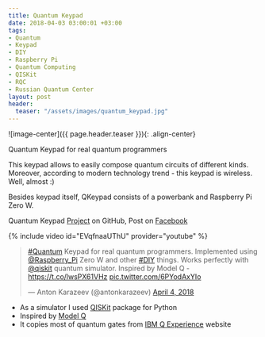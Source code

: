 ```yaml
---
title: Quantum Keypad
date: 2018-04-03 03:00:01 +03:00
tags:
- Quantum
- Keypad
- DIY
- Raspberry Pi
- Quantum Computing
- QISKit
- RQC
- Russian Quantum Center
layout: post
header:
  teaser: "/assets/images/quantum_keypad.jpg"
---
```


![image-center]({{ page.header.teaser }}){: .align-center}

Quantum Keypad for real quantum programmers

This keypad allows to easily compose quantum circuits of different kinds. Moreover, according to modern technology trend - this keypad is wireless. Well, almost :)

Besides keypad itself, QKeypad consists of a powerbank and Raspberry Pi Zero W.

Quantum Keypad [Project](https://github.com/akarazeevprojects/joystick) on GitHub, Post on [Facebook](https://www.facebook.com/anton.karazeev/posts/1639560312832097)

{% include video id="EVqfnaaUThU" provider="youtube" %}

<blockquote class="twitter-tweet"><p lang="en" dir="ltr"><a href="https://twitter.com/hashtag/Quantum?src=hash&amp;ref_src=twsrc%5Etfw">#Quantum</a> Keypad for real quantum programmers. Implemented using <a href="https://twitter.com/Raspberry_Pi?ref_src=twsrc%5Etfw">@Raspberry_Pi</a> Zero W and other <a href="https://twitter.com/hashtag/DIY?src=hash&amp;ref_src=twsrc%5Etfw">#DIY</a> things. Works perfectly with <a href="https://twitter.com/qiskit?ref_src=twsrc%5Etfw">@qiskit</a> quantum simulator. Inspired by Model Q - <a href="https://t.co/lwsPX61VHz">https://t.co/lwsPX61VHz</a> <a href="https://t.co/6PYodAxYIo">pic.twitter.com/6PYodAxYIo</a></p>&mdash; Anton Karazeev (@antonkarazeev) <a href="https://twitter.com/antonkarazeev/status/981671571319336960?ref_src=twsrc%5Etfw">April 4, 2018</a></blockquote> <script async src="https://platform.twitter.com/widgets.js" charset="utf-8"></script>

- As a simulator I used [QISKit](https://www.qiskit.org) package for Python
- Inspired by [Model Q](https://www.qiskit.org/modelq/)
- It copies most of quantum gates from [IBM Q Experience](https://quantumexperience.ng.bluemix.net/qx/editor) website
